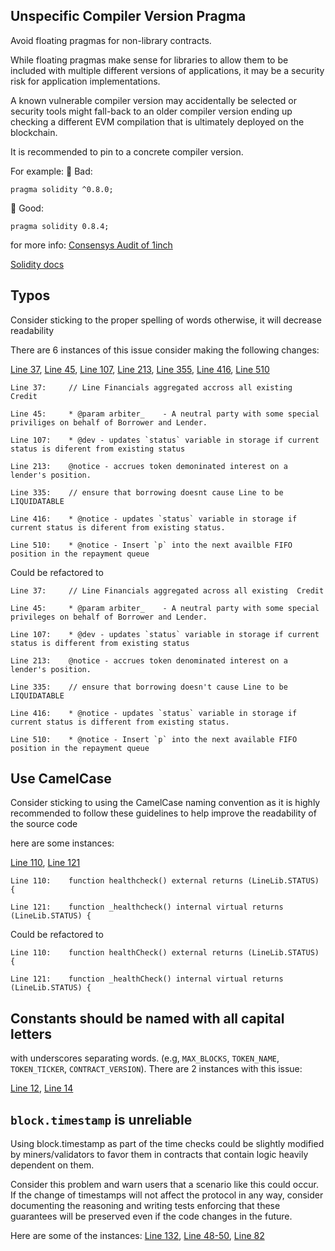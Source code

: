 ## Unspecific Compiler Version Pragma

Avoid floating pragmas for non-library contracts.

While floating pragmas make sense for libraries to allow them to be included with multiple different versions of applications, it may be a security risk for application implementations.

A known vulnerable compiler version may accidentally be selected or security tools might fall-back to an older compiler version ending up checking a different EVM compilation that is ultimately deployed on the blockchain.

It is recommended to pin to a concrete compiler version.

For example:
🤦 Bad:

```
pragma solidity ^0.8.0;
```

🚀 Good:

```
pragma solidity 0.8.4;
```

for more info:
[Consensys Audit of 1inch](https://consensys.net/diligence/audits/2020/12/1inch-liquidity-protocol/#unspecific-compiler-version-pragma)

[Solidity docs](https://docs.soliditylang.org/en/latest/layout-of-source-files.html#version-pragma)

## Typos

Consider sticking to the proper spelling of words otherwise, it will decrease readability

There are 6 instances of this issue
consider making the following changes:

[Line 37](https://github.com/debtdao/Line-of-Credit/blob/e8aa08b44f6132a5ed901f8daa231700c5afeb3a/contracts/modules/credit/LineOfCredit.sol#L37), [Line 45](https://github.com/debtdao/Line-of-Credit/blob/e8aa08b44f6132a5ed901f8daa231700c5afeb3a/contracts/modules/credit/LineOfCredit.sol#L45), [Line 107](https://github.com/debtdao/Line-of-Credit/blob/e8aa08b44f6132a5ed901f8daa231700c5afeb3a/contracts/modules/credit/LineOfCredit.sol#L107), [Line 213](https://github.com/debtdao/Line-of-Credit/blob/e8aa08b44f6132a5ed901f8daa231700c5afeb3a/contracts/modules/credit/LineOfCredit.sol#L213), [Line 355](https://github.com/debtdao/Line-of-Credit/blob/e8aa08b44f6132a5ed901f8daa231700c5afeb3a/contracts/modules/credit/LineOfCredit.sol#L355), [Line 416](https://github.com/debtdao/Line-of-Credit/blob/e8aa08b44f6132a5ed901f8daa231700c5afeb3a/contracts/modules/credit/LineOfCredit.sol#L416), [Line 510](https://github.com/debtdao/Line-of-Credit/blob/e8aa08b44f6132a5ed901f8daa231700c5afeb3a/contracts/modules/credit/LineOfCredit.sol#L510)

```
Line 37:     // Line Financials aggregated accross all existing  Credit

Line 45:     * @param arbiter_    - A neutral party with some special priviliges on behalf of Borrower and Lender.

Line 107:    * @dev - updates `status` variable in storage if current status is diferent from existing status

Line 213:    @notice - accrues token demoninated interest on a lender's position.

Line 335:    // ensure that borrowing doesnt cause Line to be LIQUIDATABLE

Line 416:    * @notice - updates `status` variable in storage if current status is diferent from existing status.

Line 510:    * @notice - Insert `p` into the next availble FIFO position in the repayment queue
```

Could be refactored to

```
Line 37:     // Line Financials aggregated across all existing  Credit

Line 45:     * @param arbiter_    - A neutral party with some special privileges on behalf of Borrower and Lender.

Line 107:    * @dev - updates `status` variable in storage if current status is different from existing status

Line 213:    @notice - accrues token denominated interest on a lender's position.

Line 335:    // ensure that borrowing doesn't cause Line to be LIQUIDATABLE

Line 416:    * @notice - updates `status` variable in storage if current status is different from existing status.

Line 510:    * @notice - Insert `p` into the next available FIFO position in the repayment queue
```

## Use CamelCase

Consider sticking to using the CamelCase naming convention as it is highly recommended to follow these guidelines to help improve the readability of the source code

here are some instances:

[Line 110](https://github.com/debtdao/Line-of-Credit/blob/e8aa08b44f6132a5ed901f8daa231700c5afeb3a/contracts/modules/credit/LineOfCredit.sol#L110), [Line 121](https://github.com/debtdao/Line-of-Credit/blob/e8aa08b44f6132a5ed901f8daa231700c5afeb3a/contracts/modules/credit/LineOfCredit.sol#L121)

```
Line 110:    function healthcheck() external returns (LineLib.STATUS) {

Line 121:    function _healthcheck() internal virtual returns (LineLib.STATUS) {
```

Could be refactored to

```
Line 110:    function healthCheck() external returns (LineLib.STATUS) {

Line 121:    function _healthCheck() internal virtual returns (LineLib.STATUS) {
```

## Constants should be named with all capital letters

with underscores separating words. (e.g, `MAX_BLOCKS`, `TOKEN_NAME`, `TOKEN_TICKER`, `CONTRACT_VERSION`).
There are 2 instances with this issue:

[Line 12](https://github.com/debtdao/Line-of-Credit/blob/audit/code4rena-2022-11-03/contracts/modules/factories/LineFactory.sol#L12), [Line 14](https://github.com/debtdao/Line-of-Credit/blob/audit/code4rena-2022-11-03/contracts/modules/factories/LineFactory.sol#L14)

## `block.timestamp` is unreliable

Using block.timestamp as part of the time checks could be slightly modified by miners/validators to favor them in contracts that contain logic heavily dependent on them.

Consider this problem and warn users that a scenario like this could occur. If the change of timestamps will not affect the protocol in any way, consider documenting the reasoning and writing tests enforcing that these guarantees will be preserved even if the code changes in the future.

Here are some of the instances:
[Line 132](https://github.com/debtdao/Line-of-Credit/blob/audit/code4rena-2022-11-03/contracts/modules/credit/LineOfCredit.sol#L132), [Line 48-50](https://github.com/debtdao/Line-of-Credit/blob/audit/code4rena-2022-11-03/contracts/modules/interest-rate/InterestRateCredit.sol#L48-L50), [Line 82](https://github.com/debtdao/Line-of-Credit/blob/audit/code4rena-2022-11-03/contracts/modules/interest-rate/InterestRateCredit.sol#L82)